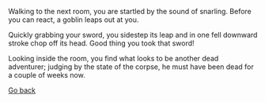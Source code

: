 Walking to the next room, you are startled by the sound of snarling. Before you can react, a goblin leaps out at you.

Quickly grabbing your sword, you sidestep its leap and in one fell downward stroke chop off its head. Good thing you took that sword!

Looking inside the room, you find what looks to be another dead adventurer; judging by the state of the corpse, he must have been dead for a couple of weeks now.

[Go back](3-B.md)